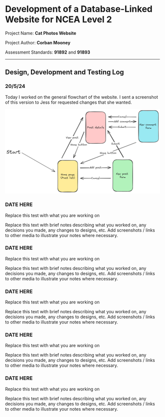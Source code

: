 # Development of a Database-Linked Website for NCEA Level 2

Project Name: **Cat Photos Website**

Project Author: **Corban Mooney**

Assessment Standards: **91892** and **91893**


-------------------------------------------------

## Design, Development and Testing Log

### 20/5/24

Today I worked on the general flowchart of the website. I sent a screenshot of this version to Jess for requested changes that she wanted.

![Flowchart V1](developmentImages/FlowchartV1.png)



### DATE HERE

Replace this test with what you are working on

Replace this text with brief notes describing what you worked on, any decisions you made, any changes to designs, etc. Add screenshots / links to other media to illustrate your notes where necessary.

### DATE HERE

Replace this test with what you are working on

Replace this text with brief notes describing what you worked on, any decisions you made, any changes to designs, etc. Add screenshots / links to other media to illustrate your notes where necessary.

### DATE HERE

Replace this test with what you are working on

Replace this text with brief notes describing what you worked on, any decisions you made, any changes to designs, etc. Add screenshots / links to other media to illustrate your notes where necessary.

### DATE HERE

Replace this test with what you are working on

Replace this text with brief notes describing what you worked on, any decisions you made, any changes to designs, etc. Add screenshots / links to other media to illustrate your notes where necessary.

### DATE HERE

Replace this test with what you are working on

Replace this text with brief notes describing what you worked on, any decisions you made, any changes to designs, etc. Add screenshots / links to other media to illustrate your notes where necessary.